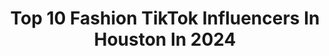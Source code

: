 ---
title: Top 10 Fashion TikTok Influencers In Houston In 2024
description: >-
  Find top fashion TikTok influencers in Houston in 2024. Most popular hashtags: #fyp #houston #fashion #foryou.
platform: TikTok
hits: 46
text_top: Discover the most popular TikTok profiles on inBeat.
text_bottom: Our database aggregates 46 TikTok influencers like this in Houston, United States for you to contact.
profiles:
  - username: "jackynavarrete"
    fullname: >-
      Jacky Navarrete
    bio: >-
      I post my dogs more than myself 📧Jacky@tiktal.co IG: Navarretedogs
    location: "United States"
    followers: 334800
    engagement: 1225
    commentsToLikes: 0.018593
    id: ck7zo3dqqhf320j7876opih0w
    verified: false
    hashtags: "#foryoupage, #dog, #greenscreen, #fyp"
  - username: "lamontodum1"
    fullname: >-
      LamontOdum
    bio: >-
      Instagram: LamontOdum Onlyfans.com/LoTheGoat
    location: "United States"
    followers: 15595
    engagement: 416
    commentsToLikes: 0.056888
    id: ckb195fuxx4kr0j23yaxs6l2j
    verified: false
    hashtags: "#fine, #gay, #costume, #food"
  - username: "thejackreichert"
    fullname: >-
      jack
    bio: >-
      stand-up Comedian follow me 2 join the bestie gang dm me on Instagram i’m lonely
    location: "United States"
    followers: 48000
    engagement: 1924
    commentsToLikes: 0.032170
    id: ckcje2f4saa7p0j23cm8bro1j
    verified: false
    hashtags: "#nyc, #comedy, #jewish, #love"
  - username: "laminireyes"
    fullname: >-
      La mini reyes
    bio: >-
      Hi my luv♥️
    location: "United States"
    followers: 44200
    engagement: 1976
    commentsToLikes: 0.009977
    id: ckbfdo38z74ip0j23dqb1w52p
    verified: false
    hashtags: "#fyp, #couples, #norte, #texas"
  - username: "harriskamala"
    fullname: >-
      caitlin
    bio: >-
      caitlin 23/nyc
    location: "United States"
    followers: 4107
    engagement: 1419
    commentsToLikes: 0.049638
    id: ckcp4vj6zcivs0j23rfh7hg63
    verified: false
    hashtags: "#pajamajam, #politicaltiktok, #texas, #cat"
  - username: "parrismonlezun"
    fullname: >-
      Parris Ann
    bio: >-
      ur pretty♡ its parris w two r’s 📍HTX
    location: "United States"
    followers: 27200
    engagement: 324
    commentsToLikes: 0.025488
    id: ck9c10lgkojkn0j78vfdanuxv
    verified: false
    hashtags: "#fyp, #photoshoot, #travel, #savageremix"
  - username: "theamxmtz"
    fullname: >-
      𝖒𝖆𝖗𝖙𝖎𝖓𝖊𝖟 🌹
    bio: >-
      creator 🦋🧿
    location: "United States"
    followers: 30100
    engagement: 1622
    commentsToLikes: 0.035728
    id: ck8j6cqwr93n50j787xghftgl
    verified: false
    hashtags: "#mua, #fyp, #pisces, #halloweenmakeup"
  - username: "backstageconcerts"
    fullname: >-
      Concerts
    bio: >-
      Backstage
    location: "United States"
    followers: 9650
    engagement: 806
    commentsToLikes: 0.009221
    id: ck9dtjl0tcepx0j781rdkgk0l
    verified: false
    hashtags: "#rap, #asaprocky, #astroworld, #fy"
  - username: "ariosx__"
    fullname: >-
      Ariosx___
    bio: >-
      DEACTIVATED AT 100k | Zacatecas MX 🇲🇽| HOUSTON TX
    location: "United States"
    followers: 31100
    engagement: 652
    commentsToLikes: 0.008129
    id: ck9er9ce30q270j786769jrra
    verified: false
    hashtags: "#coronavirus, #fyp, #texas, #foryoupage"
  - username: "lizzkimkim"
    fullname: >-
      Lizz Kim Kim
    bio: >-
      🦋Fashion + Fun Local Finds🦋 IG 💖👉🏻 @lizzkimkim 💌 Lizzkimcollabs@gmail.com
    location: "United States"
    followers: 47800
    engagement: 810
    commentsToLikes: 0.028177
    id: ckb9fw06i4hlu0j23ex095v0q
    verified: false
    hashtags: "#houstonfood, #htx, #musthaves, #musttry"
---